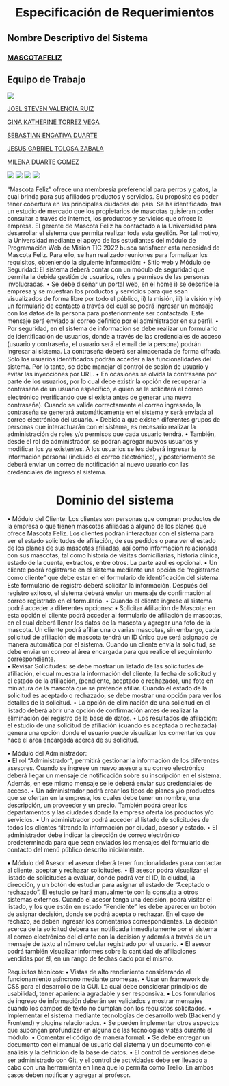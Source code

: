 <h1 align="center">  Especificación de Requerimientos </hi>

## Nombre Descriptivo del Sistema
### [MASCOTAFELIZ](http://www.mimascotafeliz.)

## Equipo de Trabajo
![](https://talentodigital.mintic.gov.co/734/channels-633_logo_talento_digital.svg)


[JOEL STEVEN VALENCIA RUIZ](https://github.com/joestevenn)

[GINA KATHERINE TORREZ VEGA](https://github.com/KatheVega)

[SEBASTIAN ENGATIVA DUARTE](https://github.com/)

[JESUS GABRIEL TOLOSA ZABALA](https://github.com/gabotolosa)

[MILENA DUARTE GOMEZ](https://github.com/)

![](https://img.shields.io/github/tag/pandao/editor.md.svg) 
![](https://img.shields.io/github/release/pandao/editor.md.svg) 
![](https://img.shields.io/github/issues/pandao/editor.md.svg) 
![](https://img.shields.io/bower/v/editor.md.svg)

“Mascota Feliz” ofrece una membresía preferencial para perros y gatos, la cual brinda para sus afiliados productos y servicios. Su propósito es poder tener cobertura en las principales ciudades del país. Se ha identificado, tras un estudio de mercado que los propietarios de mascotas quisieran poder consultar a través de internet, los productos y servicios que ofrece la empresa. 
 El gerente de Mascota Feliz ha contactado a la Universidad para desarrollar el sistema que permita realizar toda esta gestión. Por tal motivo, la Universidad mediante el apoyo de los estudiantes del módulo de Programación Web de Misión TIC 2022 busca satisfacer esta necesidad de Mascota Feliz. 
Para ello, se han realizado reuniones para formalizar los requisitos, obteniendo la siguiente información: 
•	Sitio web y Módulo de Seguridad: 
El sistema deberá contar con un módulo de seguridad que permita la debida gestión de usuarios, roles y permisos de las personas involucradas. 
•	Se debe diseñar un portal web, en el home i) se describe la empresa y se muestran los productos y servicios para que sean visualizados de forma libre por todo el público, ii) la misión, iii) la visión y iv) un formulario de contacto a través del cual se podrá ingresar un mensaje con los datos de la persona para posteriormente ser contactada. Este mensaje será enviado al correo deﬁnido por el administrador en su perﬁl. 
•	Por seguridad, en el sistema de información se debe realizar un formulario de identiﬁcación de usuarios, donde a través de las credenciales de acceso (usuario y contraseña, el usuario será el email de la persona) podrán ingresar al sistema. La contraseña deberá ser almacenada de forma cifrada. Solo los usuarios identiﬁcados podrán acceder a las funcionalidades del sistema. Por lo tanto, se debe manejar el control de sesión de usuario y evitar las inyecciones por URL. 
•	En ocasiones se olvida la contraseña por parte de los usuarios, por lo cual debe existir la opción de recuperar la contraseña de un usuario especíﬁco, a quien se le solicitará el correo electrónico (veriﬁcando que si exista antes de generar una nueva contraseña). Cuando se valide correctamente el correo ingresado, la contraseña se generará automáticamente en el sistema y será enviada al correo electrónico del usuario.
•	Debido a que existen diferentes grupos de personas que interactuarán con el sistema, es necesario realizar la administración de roles y/o permisos que cada usuario tendrá. 
•	También, desde el rol de administrador, se podrán agregar nuevos usuarios y  modiﬁcar los ya existentes. A los usuarios se les deberá ingresar la información personal (incluido el correo electrónico), y posteriormente se deberá enviar un correo de notiﬁcación al nuevo usuario con las credenciales de ingreso al sistema. 


<h1 align="center"> Dominio del sistema </h1>
 
•	Módulo del Cliente: 
Los clientes son personas que compran productos de la empresa o que tienen mascotas afiliadas a alguno de los planes que ofrece Mascota Feliz. Los clientes podrán interactuar con el sistema para ver el estado solicitudes de afiliación, de sus pedidos o para ver el estado de los planes de sus mascotas afiliadas, así como información relacionada con sus mascotas, tal como historia de visitas domiciliarias, historia clínica, estado de la cuenta, extractos, entre otros. La parte azul es opcional. 
•	Un cliente podrá registrarse en el sistema mediante una opción de “registrarse como cliente” que debe estar en el formulario de identiﬁcación del sistema. Este formulario de registro deberá solicitar la información. Después del registro exitoso, el sistema deberá enviar un mensaje de conﬁrmación al correo registrado en el formulario.
•	Cuando el cliente ingrese al sistema podrá acceder a diferentes opciones: 
•	Solicitar Afiliación de Mascota: en esta opción el cliente podrá acceder al formulario de afiliación de mascotas, en el cual deberá llenar los datos de la mascota y agregar una foto de la mascota. Un cliente podrá afiliar una o varias mascotas, sin embargo, cada solicitud de afiliación de mascota tendrá un ID único que será asignado de manera automática por el sistema. Cuando un cliente envía la solicitud, se debe enviar un correo al área encargada para que realice el seguimiento correspondiente.  
•	Revisar Solicitudes: se debe mostrar un listado de las solicitudes de afiliación, el cual muestra la información del cliente, la fecha de solicitud y el estado de la afiliación, (pendiente, aceptado o rechazado), una foto en miniatura de la mascota que se pretende afiliar. Cuando el estado de la solicitud es aceptado o rechazado, se debe mostrar una opción para ver los detalles de la solicitud. 
•	La opción de eliminación de una solicitud en el listado deberá abrir una opción de conﬁrmación antes de realizar la eliminación del registro de la base de datos.
•	Los resultados de afiliación: el estudio de una solicitud de afiliación (cuando es aceptada o rechazada) genera una opción donde el usuario puede visualizar los comentarios que hace el área encargada acerca de su solicitud.  




•	Módulo del Administrador:  
•	El rol “Administrador”, permitirá gestionar la información de los diferentes asesores. Cuando se ingrese un nuevo asesor a su correo electrónico deberá llegar un mensaje de notiﬁcación sobre su inscripción en el sistema. Además, en ese mismo mensaje se le deberá enviar sus credenciales de acceso. 
•	 Un administrador podrá crear los tipos de planes y/o productos que se ofertan en la empresa, los cuales debe tener un nombre, una descripción, un proveedor y un precio. También podrá crear los departamentos y las ciudades donde la empresa oferta los productos y/o servicios. 
•	Un administrador podrá acceder al listado de solicitudes de todos los clientes ﬁltrando la información por ciudad, asesor y estado. 
•	El administrador debe indicar la dirección de correo electrónico predeterminada para que sean enviados los mensajes del formulario de contacto del menú público descrito inicialmente. 

•	Módulo del Asesor: 
el asesor deberá tener funcionalidades para contactar al cliente, aceptar y rechazar solicitudes.
•	El asesor podrá visualizar el listado de solicitudes a evaluar, donde podrá ver el ID, la ciudad, la dirección, y un botón de estudiar para asignar el estado de “Aceptado o rechazado”. El estudio se hará manualmente con la consulta a otros sistemas externos. Cuando el asesor tenga una decisión, podrá visitar el listado, y los que estén en estado “Pendiente” les debe aparecer un botón de asignar decisión, donde se podrá acepta o rechazar. En el caso de rechazo, se     deben     ingresar los comentarios correspondientes. La decisión acerca de la solicitud deberá ser notiﬁcada inmediatamente por el sistema al correo electrónico del cliente con la decisión y además a través de un mensaje de texto al número celular registrado por el usuario. 
•	El asesor podrá también visualizar informes sobre la cantidad de afiliaciones vendidas por él, en un rango de fechas dado por él mismo.



Requisitos técnicos: 
•	Vistas de alto rendimiento considerando el funcionamiento asíncrono mediante promesas. • Usar un framework de CSS para el desarrollo de la GUI. La cual debe considerar principios de usabilidad, tener apariencia agradable y ser responsiva. 
•	Los formularios de ingreso de información deberán ser validados y mostrar mensajes cuando los campos de texto no cumplan con los requisitos solicitados. 
•	Implementar el sistema mediante tecnologías de desarrollo web (Backend y Frontend) y plugins relacionados. 
•	Se pueden implementar otros aspectos que supongan profundizar en alguna de las tecnologías vistas durante el módulo. 
•	Comentar el código de manera formal. 
•	Se debe entregar un documento con el manual de usuario del sistema y un documento con el análisis y la deﬁnición de la base de datos. 
•	El control de versiones debe ser administrado con Git, y el control de actividades debe ser llevado a cabo con una herramienta en línea que lo permita como Trello. En ambos casos deben notiﬁcar y agregar al profesor.

